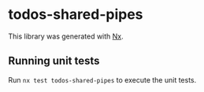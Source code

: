 # todos-shared-pipes

This library was generated with [Nx](https://nx.dev).

## Running unit tests

Run `nx test todos-shared-pipes` to execute the unit tests.
